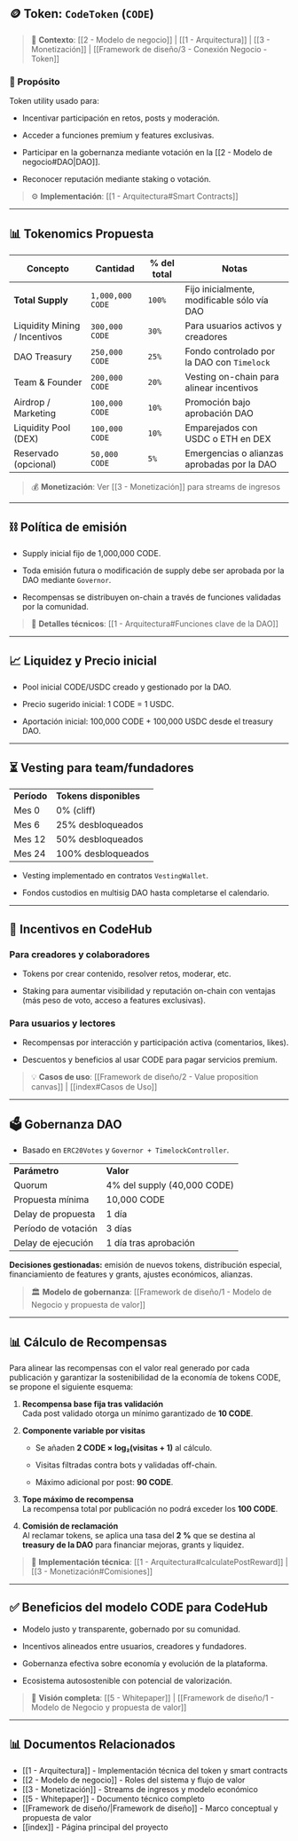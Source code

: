 ## 🪙 Token: `CodeToken` (`CODE`)

> 🔗 **Contexto**: [[2 - Modelo de negocio]] | [[1 - Arquitectura]] | [[3 - Monetización]] | [[Framework de diseño/3 - Conexión Negocio - Token]]

### 🎯 Propósito

Token utility usado para:

- Incentivar participación en retos, posts y moderación.
    
- Acceder a funciones premium y features exclusivas.
    
- Participar en la gobernanza mediante votación en la [[2 - Modelo de negocio#DAO|DAO]].
    
- Reconocer reputación mediante staking o votación.

> ⚙️ **Implementación**: [[1 - Arquitectura#Smart Contracts]]

---

## 📊 Tokenomics Propuesta

|**Concepto**|**Cantidad**|**% del total**|**Notas**|
|---|---|---|---|
|**Total Supply**|`1,000,000 CODE`|`100%`|Fijo inicialmente, modificable sólo vía DAO|
|Liquidity Mining / Incentivos|`300,000 CODE`|`30%`|Para usuarios activos y creadores|
|DAO Treasury|`250,000 CODE`|`25%`|Fondo controlado por la DAO con `Timelock`|
|Team & Founder|`200,000 CODE`|`20%`|Vesting on-chain para alinear incentivos|
|Airdrop / Marketing|`100,000 CODE`|`10%`|Promoción bajo aprobación DAO|
|Liquidity Pool (DEX)|`100,000 CODE`|`10%`|Emparejados con USDC o ETH en DEX|
|Reservado (opcional)|`50,000 CODE`|`5%`|Emergencias o alianzas aprobadas por la DAO|

> 💰 **Monetización**: Ver [[3 - Monetización]] para streams de ingresos

---

## ⛓️ Política de emisión

- Supply inicial fijo de 1,000,000 CODE.
    
- Toda emisión futura o modificación de supply debe ser aprobada por la DAO mediante `Governor`.
    
- Recompensas se distribuyen on-chain a través de funciones validadas por la comunidad.

> 🔧 **Detalles técnicos**: [[1 - Arquitectura#Funciones clave de la DAO]]

---

## 📈 Liquidez y Precio inicial

- Pool inicial CODE/USDC creado y gestionado por la DAO.
    
- Precio sugerido inicial: 1 CODE = 1 USDC.
    
- Aportación inicial: 100,000 CODE + 100,000 USDC desde el treasury DAO.

---

## ⏳ Vesting para team/fundadores

|   |   |
|---|---|
|**Período**|**Tokens disponibles**|
|Mes 0|0% (cliff)|
|Mes 6|25% desbloqueados|
|Mes 12|50% desbloqueados|
|Mes 24|100% desbloqueados|

- Vesting implementado en contratos `VestingWallet`.
    
- Fondos custodios en multisig DAO hasta completarse el calendario.

---

## 🧠 Incentivos en CodeHub

### Para creadores y colaboradores

- Tokens por crear contenido, resolver retos, moderar, etc.
    
- Staking para aumentar visibilidad y reputación on-chain con ventajas (más peso de voto, acceso a features exclusivas).

### Para usuarios y lectores

- Recompensas por interacción y participación activa (comentarios, likes).
    
- Descuentos y beneficios al usar CODE para pagar servicios premium.

> 💡 **Casos de uso**: [[Framework de diseño/2 - Value proposition canvas]] | [[index#Casos de Uso]]

---

## 🗳️ Gobernanza DAO

- Basado en `ERC20Votes` y `Governor + TimelockController`.
    

|   |   |
|---|---|
|**Parámetro**|**Valor**|
|Quorum|4% del supply (40,000 CODE)|
|Propuesta mínima|10,000 CODE|
|Delay de propuesta|1 día|
|Período de votación|3 días|
|Delay de ejecución|1 día tras aprobación|

**Decisiones gestionadas:** emisión de nuevos tokens, distribución especial, financiamiento de features y grants, ajustes económicos, alianzas.

> 🏛️ **Modelo de gobernanza**: [[Framework de diseño/1 - Modelo de Negocio y propuesta de valor]]

---

## 📊 Cálculo de Recompensas

Para alinear las recompensas con el valor real generado por cada publicación y garantizar la sostenibilidad de la economía de tokens CODE, se propone el siguiente esquema:

1. **Recompensa base fija tras validación**  
    Cada post validado otorga un mínimo garantizado de **10 CODE**.
    
2. **Componente variable por visitas**
    
    - Se añaden **2 CODE × log₂(visitas + 1)** al cálculo.
        
    - Visitas filtradas contra bots y validadas off-chain.
        
    - Máximo adicional por post: **90 CODE**.
        
3. **Tope máximo de recompensa**  
    La recompensa total por publicación no podrá exceder los **100 CODE**.
    
4. **Comisión de reclamación**  
    Al reclamar tokens, se aplica una tasa del **2 %** que se destina al **treasury de la DAO** para financiar mejoras, grants y liquidez.

> 🔧 **Implementación técnica**: [[1 - Arquitectura#calculatePostReward]] | [[3 - Monetización#Comisiones]]

---

## ✅ Beneficios del modelo CODE para CodeHub

- Modelo justo y transparente, gobernado por su comunidad.
    
- Incentivos alineados entre usuarios, creadores y fundadores.
    
- Gobernanza efectiva sobre economía y evolución de la plataforma.
    
- Ecosistema autosostenible con potencial de valorización.

> 🎯 **Visión completa**: [[5 - Whitepaper]] | [[Framework de diseño/1 - Modelo de Negocio y propuesta de valor]]

---

## 📊 Documentos Relacionados

- [[1 - Arquitectura]] - Implementación técnica del token y smart contracts
- [[2 - Modelo de negocio]] - Roles del sistema y flujo de valor
- [[3 - Monetización]] - Streams de ingresos y modelo económico
- [[5 - Whitepaper]] - Documento técnico completo
- [[Framework de diseño/|Framework de diseño]] - Marco conceptual y propuesta de valor
- [[index]] - Página principal del proyecto